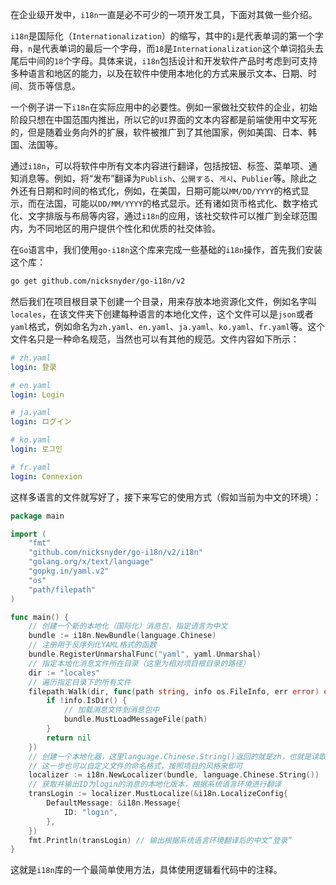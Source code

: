 在企业级开发中，`i18n`一直是必不可少的一项开发工具，下面对其做一些介绍。

`i18n`是国际化（`Internationalization`）的缩写，其中的`i`是代表单词的第一个字母，`n`是代表单词的最后一个字母，而`18`是`Internationalization`这个单词掐头去尾后中间的`18`个字母。具体来说，`i18n`包括设计和开发软件产品时考虑到可支持多种语言和地区的能力，以及在软件中使用本地化的方式来展示文本、日期、时间、货币等信息。

一个例子讲一下`i18n`在实际应用中的必要性。例如一家做社交软件的企业，初始阶段只想在中国范围内推出，所以它的`UI`界面的文本内容都是前端使用中文写死的，但是随着业务向外的扩展，软件被推广到了其他国家，例如美国、日本、韩国、法国等。

通过`i18n`，可以将软件中所有文本内容进行翻译，包括按钮、标签、菜单项、通知消息等。例如，将“发布”翻译为`Publish`、`公開する`、`게시`、`Publier`等。除此之外还有日期和时间的格式化，例如，在美国，日期可能以`MM/DD/YYYY`的格式显示，而在法国，可能以`DD/MM/YYYY`的格式显示。还有诸如货币格式化、数字格式化、文字排版与布局等内容，通过`i18n`的应用，该社交软件可以推广到全球范围内，为不同地区的用户提供个性化和优质的社交体验。

在`Go`语言中，我们使用`go-i18n`这个库来完成一些基础的`i18n`操作，首先我们安装这个库：

```sh
go get github.com/nicksnyder/go-i18n/v2
```

然后我们在项目根目录下创建一个目录，用来存放本地资源化文件，例如名字叫`locales`，在该文件夹下创建每种语言的本地化文件，这个文件可以是`json`或者`yaml`格式，例如命名为`zh.yaml`、`en.yaml`、`ja.yaml`、`ko.yaml`、`fr.yaml`等。这个文件名只是一种命名规范，当然也可以有其他的规范。文件内容如下所示：

```yaml
# zh.yaml
login: 登录
```

```yaml
# en.yaml
login: Login
```

```yaml
# ja.yaml
login: ログイン
```

```yaml
# ko.yaml
login: 로그인
```

```yaml
# fr.yaml
login: Connexion
```

这样多语言的文件就写好了，接下来写它的使用方式（假如当前为中文的环境）：

```go
package main

import (
	"fmt"
	"github.com/nicksnyder/go-i18n/v2/i18n"
	"golang.org/x/text/language"
	"gopkg.in/yaml.v2"
	"os"
	"path/filepath"
)

func main() {
	// 创建一个新的本地化（国际化）消息包，指定语言为中文
	bundle := i18n.NewBundle(language.Chinese)
	// 注册用于反序列化YAML格式的函数
	bundle.RegisterUnmarshalFunc("yaml", yaml.Unmarshal)
	// 指定本地化消息文件所在目录（这里为相对项目根目录的路径）
	dir := "locales"
	// 遍历指定目录下的所有文件
	filepath.Walk(dir, func(path string, info os.FileInfo, err error) error {
		if !info.IsDir() {
			// 加载消息文件到消息包中
			bundle.MustLoadMessageFile(path)
		}
		return nil
	})
	// 创建一个本地化器，这里language.Chinese.String()返回的就是zh，也就是读取zh.yaml文件
    // 这一步也可以自定义文件的命名格式，按照项目的风格来即可
	localizer := i18n.NewLocalizer(bundle, language.Chinese.String())
	// 获取并输出ID为login的消息的本地化版本，根据系统语言环境进行翻译
	transLogin := localizer.MustLocalize(&i18n.LocalizeConfig{
		DefaultMessage: &i18n.Message{
			ID: "login",
		},
	})
	fmt.Println(transLogin) // 输出根据系统语言环境翻译后的中文“登录”
}
```

这就是`i18n`库的一个最简单使用方法，具体使用逻辑看代码中的注释。
